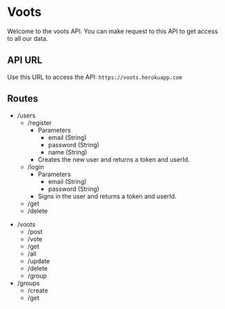 # Voots
Welcome to the voots API. You can make request to this API to get access to all our data.

## API URL
Use this URL to access the API:
`https://voots.herokuapp.com`

## Routes
- /users
  * /register
    * Parameters
      - email (String)
      - password (String)
      - name (String)
    - Creates the new user and returns a token and userId.
  * /login
    * Parameters
      - email (String)
      - password (String)
    - Signs in the user and returns a token and userId.
  * /get
  * /delete
* /voots
  * /post
  * /vote
  * /get
  * /all
  * /update
  * /delete
  * /group
* /groups
  * /create
  * /get
